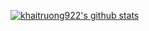 [![khaitruong922's github stats](https://github-readme-stats.vercel.app/api?username=khaitruong922&count_private=true&show_icons=true&theme=radical)](https://github.com/khaitruong922/github-readme-stats)